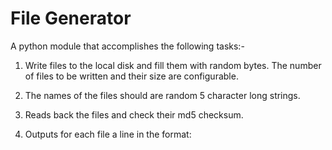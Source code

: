# File Generator

A python module that accomplishes the following tasks:-
1. Write files to the local disk and fill them with random bytes. The number of files to be written and their size are configurable.

2. The names of the files should are random 5 character long strings.   

3. Reads back the files and check their md5 checksum.

4. Outputs for each file a line in the format: <filename> <md5 checksum>
   
